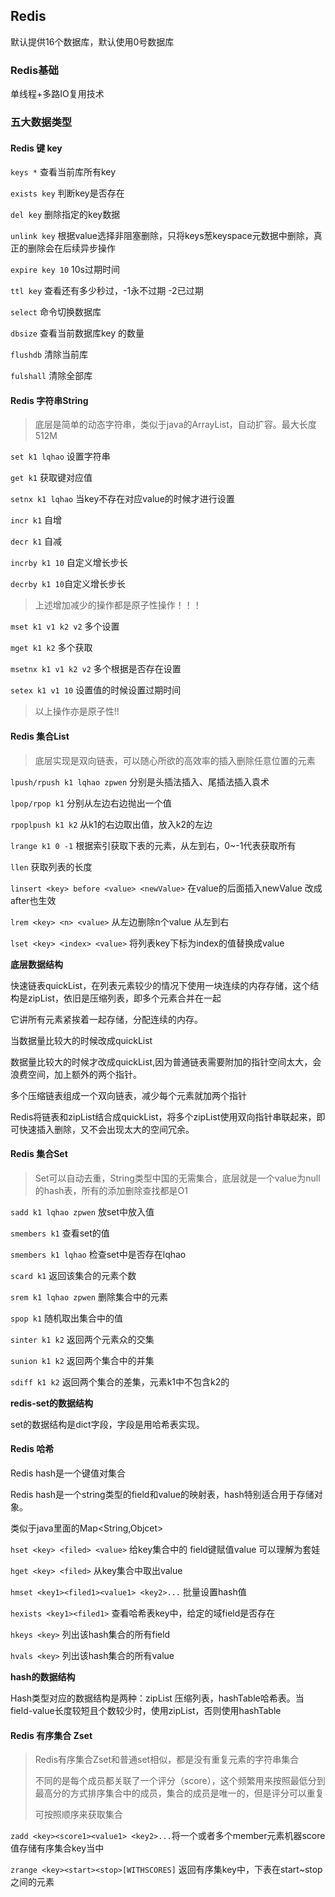 ## Redis

默认提供16个数据库，默认使用0号数据库

### Redis基础

单线程+多路IO复用技术

### 五大数据类型

#### Redis 键 key

`keys *` 查看当前库所有key

`exists key` 判断key是否存在

`del key` 删除指定的key数据

`unlink key` 根据value选择非阻塞删除，只将keys葱keyspace元数据中删除，真正的删除会在后续异步操作

`expire key 10` 10s过期时间

`ttl key` 查看还有多少秒过，-1永不过期 -2已过期

`select` 命令切换数据库

`dbsize` 查看当前数据库key 的数量

`flushdb` 清除当前库

`fulshall` 清除全部库

#### Redis 字符串String

> 底层是简单的动态字符串，类似于java的ArrayList，自动扩容。最大长度512M

`set k1 lqhao` 设置字符串

`get k1` 获取键对应值

`setnx k1 lqhao` 当key不存在对应value的时候才进行设置

`incr k1` 自增

`decr k1` 自减

`incrby k1 10` 自定义增长步长

`decrby k1 10`自定义增长步长

> 上述增加减少的操作都是原子性操作！！！

`mset k1 v1 k2 v2` 多个设置

`mget k1 k2` 多个获取

`msetnx k1 v1 k2 v2` 多个根据是否存在设置

`setex k1 v1 10` 设置值的时候设置过期时间

> 以上操作亦是原子性!!

#### Redis 集合List

> 底层实现是双向链表，可以随心所欲的高效率的插入删除任意位置的元素

`lpush/rpush k1 lqhao zpwen`  分别是头插法插入、尾插法插入袁术

`lpop/rpop k1` 分别从左边右边抛出一个值

`rpoplpush k1 k2` 从k1的右边取出值，放入k2的左边

`lrange k1 0 -1` 根据索引获取下表的元素，从左到右，0~-1代表获取所有

`llen` 获取列表的长度

`linsert <key> before <value> <newValue>` 在value的后面插入newValue 改成after也生效

`lrem <key> <n> <value>` 从左边删除n个value 从左到右

`lset <key> <index> <value>` 将列表key下标为index的值替换成value

**底层数据结构**

快速链表quickList，在列表元素较少的情况下使用一块连续的内存存储，这个结构是zipList，依旧是压缩列表，即多个元素合并在一起

它讲所有元素紧挨着一起存储，分配连续的内存。

当数据量比较大的时候改成quickList

数据量比较大的时候才改成quickList,因为普通链表需要附加的指针空间太大，会浪费空间，加上额外的两个指针。

多个压缩链表组成一个双向链表，减少每个元素就加两个指针

Redis将链表和zipList结合成quickList，将多个zipList使用双向指针串联起来，即可快速插入删除，又不会出现太大的空间冗余。

#### Redis 集合Set

> Set可以自动去重，String类型中国的无需集合，底层就是一个value为null的hash表，所有的添加删除查找都是O1

`sadd k1 lqhao zpwen` 放set中放入值

`smembers k1` 查看set的值

`smembers k1 lqhao`  检查set中是否存在lqhao

`scard k1` 返回该集合的元素个数

`srem k1 lqhao zpwen` 删除集合中的元素

`spop k1`  随机取出集合中的值

`sinter k1 k2` 返回两个元素众的交集

`sunion k1 k2` 返回两个集合中的并集

`sdiff k1 k2` 返回两个集合的差集，元素k1中不包含k2的

**redis-set的数据结构**

set的数据结构是dict字段，字段是用哈希表实现。

#### Redis 哈希

Redis hash是一个键值对集合

Redis hash是一个string类型的field和value的映射表，hash特别适合用于存储对象。

类似于java里面的Map<String,Objcet>

`hset <key> <filed> <value>` 给key集合中的 field键赋值value  可以理解为套娃

`hget <key> <filed>` 从key集合中<field>取出value

`hmset <key1><filed1><value1> <key2>...` 批量设置hash值

`hexists <key1><filed1>` 查看哈希表key中，给定的域field是否存在

`hkeys <key>` 列出该hash集合的所有field

`hvals <key>` 列出该hash集合的所有value

**hash的数据结构**

Hash类型对应的数据结构是两种：zipList 压缩列表，hashTable哈希表。当field-value长度较短且个数较少时，使用zipList，否则使用hashTable

#### Redis 有序集合 Zset

> Redis有序集合Zset和普通set相似，都是没有重复元素的字符串集合
>
> 不同的是每个成员都关联了一个评分（score），这个频繁用来按照最低分到最高分的方式排序集合中的成员，集合的成员是唯一的，但是评分可以重复
>
> 可按照顺序来获取集合

`zadd <key><score1><value1> <key2>...`将一个或者多个member元素机器score值存储有序集合key当中

`zrange <key><start><stop>[WITHSCORES]` 返回有序集key中，下表在start~stop之间的元素